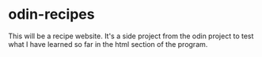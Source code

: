 # odin-recipes

This will be a recipe website. It's a side project from the odin project to test what I have learned so far in the html section of the program.
